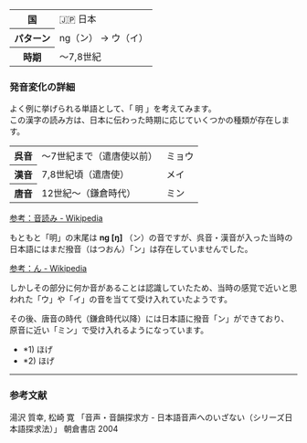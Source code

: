 <table class="text-left text-sm border mb-4 w-full">
  <tbody>
    <tr class="rounded border-b">
      <th class="p-2 bg-gray-100 border-r w-1/3 sm:w-1/4">国</th>
      <td class="p-2">
        <span class="mr-2">🇯🇵</span>
        日本
      </td>
    </tr>
    <tr class="rounded border-b">
      <th class="p-2 bg-gray-100 border-r">パターン</th>
      <td class="p-2">ng（ン） → ウ（イ）</td>
    </tr>
    <tr class="rounded border-b">
      <th class="p-2 bg-gray-100 border-r">時期</th>
      <td class="p-2">〜7,8世紀</td>
    </tr>
  </tbody>
</table>

<div class="mb-12"></div>

### 発音変化の詳細

<div class="mb-8">
  よく例に挙げられる単語として、「
  <span class='text-lg font-bold text-red-600'>明</span>
  」を考えてみます。
  <br />
  この漢字の読み方は、日本に伝わった時期に応じていくつかの種類が存在します。
</div>

<table class="text-left text-sm border mb-8 w-full">
  <tbody>
    <tr class="rounded border-b">
      <th class="p-2 bg-gray-100 border-r">呉音</th>
      <td class="p-2 border-r">〜7世紀まで（遣唐使以前）</td>
      <td class="p-2 font-bold">ミョウ</td>
    </tr>
    <tr class="rounded border-b">
      <th class="p-2 bg-gray-100 border-r">漢音</th>
      <td class="p-2 border-r">7,8世紀頃（遣唐使）</td>
      <td class="p-2 font-bold">メイ</td>
    </tr>
    <tr class="rounded border-b">
      <th class="p-2 bg-gray-100 border-r">唐音</th>
      <td class="p-2 border-r">12世紀〜（鎌倉時代）</td>
      <td class="p-2 font-bold">ミン</td>
    </tr>
  </tbody>
</table>

[参考：音読み - Wikipedia](https://ja.wikipedia.org/wiki/%E9%9F%B3%E8%AA%AD%E3%81%BF)

もともと「明」の末尾は **ng \[ŋ\]** （ン）の音ですが、呉音・漢音が入った当時の日本語にはまだ撥音（はつおん）「ン」は存在していませんでした。

[参考：ん - Wikipedia](https://ja.wikipedia.org/wiki/%E3%82%93)

しかしその部分に何か音があることは認識していたため、当時の感覚で近いと思われた「ウ」や「イ」の音を当てて受け入れていたようです。

その後、唐音の時代（鎌倉時代以降）には日本語に撥音「ン」ができており、 原音に近い「ミン」で受け入れるようになっています。


- *1) ほげ
- *2) ほげ

***

### 参考文献
湯沢 質幸, 松崎 寛
「音声・音韻探求方 - 日本語音声へのいざない（シリーズ日本語探求法）」
 朝倉書店 2004
